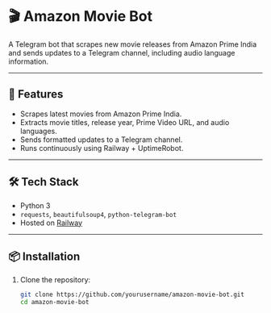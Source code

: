 # 🎬 Amazon Movie Bot

A Telegram bot that scrapes new movie releases from Amazon Prime India and sends updates to a Telegram channel, including audio language information.

---

## 🚀 Features

- Scrapes latest movies from Amazon Prime India.
- Extracts movie titles, release year, Prime Video URL, and audio languages.
- Sends formatted updates to a Telegram channel.
- Runs continuously using Railway + UptimeRobot.

---

## 🛠 Tech Stack

- Python 3
- `requests`, `beautifulsoup4`, `python-telegram-bot`
- Hosted on [Railway](https://railway.app)

---

## 📦 Installation

1. Clone the repository:
   ```bash
   git clone https://github.com/yourusername/amazon-movie-bot.git
   cd amazon-movie-bot
